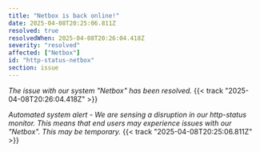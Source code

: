 ```yaml
---
title: "Netbox is back online!"
date: 2025-04-08T20:25:06.811Z
resolved: true
resolvedWhen: 2025-04-08T20:26:04.418Z
severity: "resolved"
affected: ["Netbox"]
id: "http-status-netbox"
section: issue
---
```


*The issue with our system "Netbox" has been resolved.* {{< track "2025-04-08T20:26:04.418Z" >}}

**Automated system alert* - We are sensing a disruption in our http-status monitor. This means that end users may experience issues with our "Netbox". This may be temporary.* {{< track "2025-04-08T20:25:06.811Z" >}}

